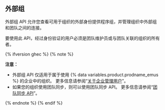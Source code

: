 ## 外部组

外部组 API 允许您查看可用于组织的外部身份提供程序组，并管理组织中外部组和团队之间的连接。

要使用此 API，经过身份验证的用户必须是团队维护员或与团队关联的组织的所有者。

{% ifversion ghec %}
{% note %}

**注意：**

- 外部组 API 仅适用于属于使用 {% data variables.product.prodname_emus %} 的企业中的组织。 更多信息请参阅“[关于企业管理用户](/admin/authentication/managing-your-enterprise-users-with-your-identity-provider/about-enterprise-managed-users)”。
- 如果您的组织使用团队同步，则可以使用团队同步 API。 更多信息请参阅“[团队同步 API](#team-synchronization)”。

{% endnote %}
{% endif %}